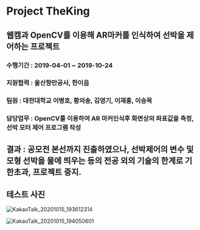 # Project TheKing 
## 웹캠과 OpenCV를 이용해 AR마커를 인식하여 선박을 제어하는 프로젝트 
### 수행기간 : 2019-04-01 ~ 2019-10-24
### 지원협력 : 울산항만공사, 한이음
### 팀원 : 대전대학교 이병호, 황의송, 김영기, 이재홍, 이승목

### 담당업무 : OpenCV를 이용하여 AR 마커인식후 화면상의 좌표값을 측정, 선박 모터 제어 프로그램 작성

## 결과 : 공모전 본선까지 진출하였으나, 선박제어의 변수 및 모형 선박을 물에 띄우는 등의 전공 외의 기술의 한계로 기한초과, 프로젝트 중지. 

## 테스트 사진
![KakaoTalk_20201015_193612314](https://user-images.githubusercontent.com/51445511/96112747-18890300-0f1e-11eb-831c-c88bd25e0f8e.png)

![KakaoTalk_20201015_194050601](https://user-images.githubusercontent.com/51445511/96112946-5dad3500-0f1e-11eb-90b7-cdbe06fb30fe.png)

